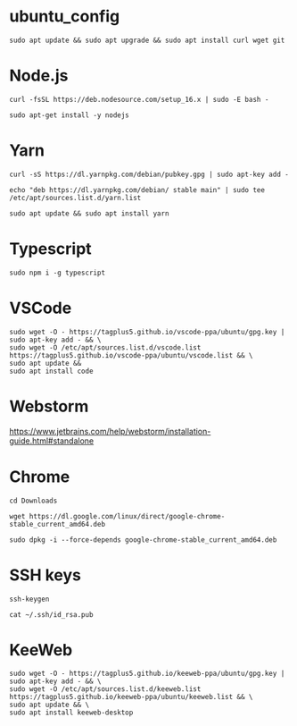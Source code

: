 # ubuntu_config

`sudo apt update && sudo apt upgrade && sudo apt install curl wget git`


# Node.js

`curl -fsSL https://deb.nodesource.com/setup_16.x | sudo -E bash -`

`sudo apt-get install -y nodejs`


# Yarn

`curl -sS https://dl.yarnpkg.com/debian/pubkey.gpg | sudo apt-key add -`

`echo "deb https://dl.yarnpkg.com/debian/ stable main" | sudo tee /etc/apt/sources.list.d/yarn.list`

`sudo apt update && sudo apt install yarn`


# Typescript

`sudo npm i -g typescript`


# VSCode

```
sudo wget -O - https://tagplus5.github.io/vscode-ppa/ubuntu/gpg.key | sudo apt-key add - && \
sudo wget -O /etc/apt/sources.list.d/vscode.list https://tagplus5.github.io/vscode-ppa/ubuntu/vscode.list && \
sudo apt update &&
sudo apt install code
```

# Webstorm

https://www.jetbrains.com/help/webstorm/installation-guide.html#standalone


# Chrome

`cd Downloads`

`wget https://dl.google.com/linux/direct/google-chrome-stable_current_amd64.deb`

`sudo dpkg -i --force-depends google-chrome-stable_current_amd64.deb`


# SSH keys

`ssh-keygen`

`cat ~/.ssh/id_rsa.pub`


# KeeWeb

```
sudo wget -O - https://tagplus5.github.io/keeweb-ppa/ubuntu/gpg.key | sudo apt-key add - && \
sudo wget -O /etc/apt/sources.list.d/keeweb.list https://tagplus5.github.io/keeweb-ppa/ubuntu/keeweb.list && \
sudo apt update && \
sudo apt install keeweb-desktop
```




